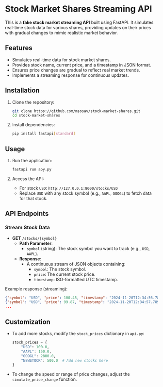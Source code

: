 # Stock Market Shares Streaming API

This is a **fake stock market streaming API** built using FastAPI. It simulates real-time stock data for various shares, providing updates on their prices with gradual changes to mimic realistic market behavior.

## Features

- Simulates real-time data for stock market shares.
- Provides stock name, current price, and a timestamp in JSON format.
- Ensures price changes are gradual to reflect real market trends.
- Implements a streaming response for continuous updates.

## Installation

1. Clone the repository:

   ```bash
   git clone https://github.com/msosav/stock-market-shares.git
   cd stock-market-shares
   ```

2. Install dependencies:
   ```bash
   pip install fastapi[standard]
   ```

## Usage

1. Run the application:

   ```bash
   fastapi run apy.py
   ```

2. Access the API:
   - For stock `USD`: `http://127.0.0.1:8000/stocks/USD`
   - Replace `USD` with any stock symbol (e.g., `AAPL`, `GOOGL`) to fetch data for that stock.

## API Endpoints

### Stream Stock Data

- **GET** `/stocks/{symbol}`
  - **Path Parameter**:
    - `symbol` (string): The stock symbol you want to track (e.g., `USD`, `AAPL`).
  - **Response**:
    - A continuous stream of JSON objects containing:
      - `symbol`: The stock symbol.
      - `price`: The current stock price.
      - `timestamp`: ISO-formatted UTC timestamp.

Example response (streaming):

```json
{"symbol": "USD", "price": 100.45, "timestamp": "2024-11-20T12:34:56.789Z"}
{"symbol": "USD", "price": 99.87, "timestamp": "2024-11-20T12:34:57.789Z"}
...
```

## Customization

- To add more stocks, modify the `stock_prices` dictionary in `api.py`:

  ```python
  stock_prices = {
      "USD": 100.0,
      "AAPL": 150.0,
      "GOOGL": 2800.0,
      "NEWSTOCK": 500.0  # Add new stocks here
  }
  ```

- To change the speed or range of price changes, adjust the `simulate_price_change` function.
